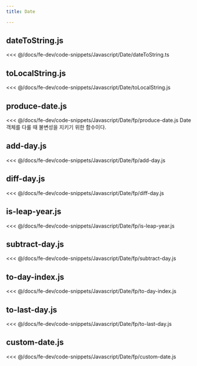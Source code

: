 ```yaml
---
title: Date

---
```


## dateToString.js
<<< @/docs/fe-dev/code-snippets/Javascript/Date/dateToString.ts

## toLocalString.js
<<< @/docs/fe-dev/code-snippets/Javascript/Date/toLocalString.js

## produce-date.js
<<< @/docs/fe-dev/code-snippets/Javascript/Date/fp/produce-date.js
Date 객체를 다룰 때 불변성을 지키기 위한 함수이다.

## add-day.js
<<< @/docs/fe-dev/code-snippets/Javascript/Date/fp/add-day.js

## diff-day.js
<<< @/docs/fe-dev/code-snippets/Javascript/Date/fp/diff-day.js

## is-leap-year.js
<<< @/docs/fe-dev/code-snippets/Javascript/Date/fp/is-leap-year.js

## subtract-day.js
<<< @/docs/fe-dev/code-snippets/Javascript/Date/fp/subtract-day.js

## to-day-index.js
<<< @/docs/fe-dev/code-snippets/Javascript/Date/fp/to-day-index.js

## to-last-day.js
<<< @/docs/fe-dev/code-snippets/Javascript/Date/fp/to-last-day.js

## custom-date.js
<<< @/docs/fe-dev/code-snippets/Javascript/Date/fp/custom-date.js

